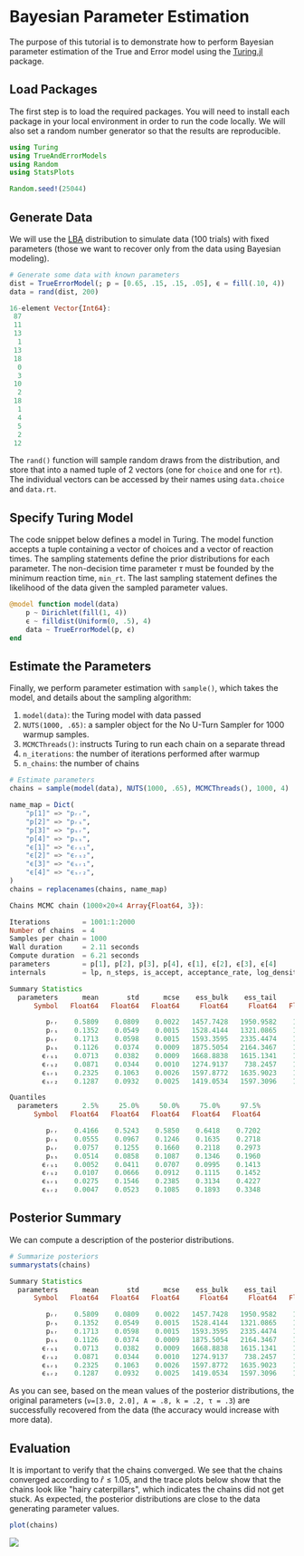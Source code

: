# Bayesian Parameter Estimation

The purpose of this tutorial is to demonstrate how to perform Bayesian parameter estimation of the True and Error model using the [Turing.jl](https://turinglang.org/) package. 

## Load Packages

The first step is to load the required packages. You will need to install each package in your local
environment in order to run the code locally. We will also set a random number generator so that the results are reproducible.

```julia
using Turing
using TrueAndErrorModels
using Random
using StatsPlots

Random.seed!(25044)
```

## Generate Data

We will use the [LBA](https://itsdfish.github.io/SequentialSamplingModels.jl/dev/lba/) distribution to simulate data (100 trials) with fixed parameters (those we want to recover only from the data using Bayesian modeling).

```julia
# Generate some data with known parameters
dist = TrueErrorModel(; p = [0.65, .15, .15, .05], ϵ = fill(.10, 4))
data = rand(dist, 200)
```

```julia 
16-element Vector{Int64}:
 87
 11
 13
  1
 13
 18
  0
  3
 10
  2
 18
  1
  4
  5
  2
 12
```

The `rand()` function will sample random draws from the distribution, and store that into a named tuple of 2 vectors (one for `choice` and one for `rt`). The individual vectors can be accessed by their names using `data.choice` and `data.rt`.

## Specify Turing Model

The code snippet below defines a model in Turing. The model function accepts a tuple containing
a vector of choices and a vector of reaction times. The sampling statements define the prior distributions for each parameter. The non-decision time parameter $\tau$ must be founded by the minimum reaction time, `min_rt`. The last sampling statement defines the likelihood of the data given the sampled parameter values.

```julia
@model function model(data)
    p ~ Dirichlet(fill(1, 4))
    ϵ ~ filldist(Uniform(0, .5), 4)
    data ~ TrueErrorModel(p, ϵ)
end
```

## Estimate the Parameters

Finally, we perform parameter estimation with `sample()`, which takes the model, and details about the sampling algorithm:

1. `model(data)`: the Turing model with data passed
2. `NUTS(1000, .65)`: a sampler object for the No U-Turn Sampler for 1000 warmup samples.
3. `MCMCThreads()`: instructs Turing to run each chain on a separate thread
4. `n_iterations`: the number of iterations performed after warmup
5. `n_chains`: the number of chains

```julia
# Estimate parameters
chains = sample(model(data), NUTS(1000, .65), MCMCThreads(), 1000, 4)
```

```julia
name_map = Dict(
    "p[1]" => "pᵣᵣ",
    "p[2]" => "pᵣₛ",
    "p[3]" => "pₛᵣ",
    "p[4]" => "pₛₛ",
    "ϵ[1]" => "ϵᵣₛ₁",
    "ϵ[2]" => "ϵᵣₛ₂",
    "ϵ[3]" => "ϵₛᵣ₁",
    "ϵ[4]" => "ϵₛᵣ₂",
)
chains = replacenames(chains, name_map)
```

```julia
Chains MCMC chain (1000×20×4 Array{Float64, 3}):

Iterations        = 1001:1:2000
Number of chains  = 4
Samples per chain = 1000
Wall duration     = 2.11 seconds
Compute duration  = 6.21 seconds
parameters        = p[1], p[2], p[3], p[4], ϵ[1], ϵ[2], ϵ[3], ϵ[4]
internals         = lp, n_steps, is_accept, acceptance_rate, log_density, hamiltonian_energy, hamiltonian_energy_error, max_hamiltonian_energy_error, tree_depth, numerical_error, step_size, nom_step_size

Summary Statistics
  parameters      mean       std      mcse    ess_bulk    ess_tail      rhat   ess_per_sec 
      Symbol   Float64   Float64   Float64     Float64     Float64   Float64       Float64 

         pᵣᵣ    0.5809    0.0809    0.0022   1457.7428   1950.9582    1.0015       44.6079
         pᵣₛ    0.1352    0.0549    0.0015   1528.4144   1321.0865    1.0011       46.7705
         pₛᵣ    0.1713    0.0598    0.0015   1593.3595   2335.4474    1.0037       48.7579
         pₛₛ    0.1126    0.0374    0.0009   1875.5054   2164.3467    1.0006       57.3918
        ϵᵣₛ₁    0.0713    0.0382    0.0009   1668.8838   1615.1341    1.0032       51.0690
        ϵᵣₛ₂    0.0871    0.0344    0.0010   1274.9137    738.2457    1.0016       39.0132
        ϵₛᵣ₁    0.2325    0.1063    0.0026   1597.8772   1635.9023    1.0031       48.8961
        ϵₛᵣ₂    0.1287    0.0932    0.0025   1419.0534   1597.3096    1.0016       43.4240

Quantiles
  parameters      2.5%     25.0%     50.0%     75.0%     97.5% 
      Symbol   Float64   Float64   Float64   Float64   Float64 

         pᵣᵣ    0.4166    0.5243    0.5850    0.6418    0.7202
         pᵣₛ    0.0555    0.0967    0.1246    0.1635    0.2718
         pₛᵣ    0.0757    0.1255    0.1660    0.2118    0.2973
         pₛₛ    0.0514    0.0858    0.1087    0.1346    0.1960
        ϵᵣₛ₁    0.0052    0.0411    0.0707    0.0995    0.1413
        ϵᵣₛ₂    0.0107    0.0666    0.0912    0.1115    0.1452
        ϵₛᵣ₁    0.0275    0.1546    0.2385    0.3134    0.4227
        ϵₛᵣ₂    0.0047    0.0523    0.1085    0.1893    0.3348
```
## Posterior Summary

We can compute a description of the posterior distributions.

```julia
# Summarize posteriors
summarystats(chains)
```

```julia 
Summary Statistics
  parameters      mean       std      mcse    ess_bulk    ess_tail      rhat   ess_per_sec 
      Symbol   Float64   Float64   Float64     Float64     Float64   Float64       Float64 

         pᵣᵣ    0.5809    0.0809    0.0022   1457.7428   1950.9582    1.0015       44.6079
         pᵣₛ    0.1352    0.0549    0.0015   1528.4144   1321.0865    1.0011       46.7705
         pₛᵣ    0.1713    0.0598    0.0015   1593.3595   2335.4474    1.0037       48.7579
         pₛₛ    0.1126    0.0374    0.0009   1875.5054   2164.3467    1.0006       57.3918
        ϵᵣₛ₁    0.0713    0.0382    0.0009   1668.8838   1615.1341    1.0032       51.0690
        ϵᵣₛ₂    0.0871    0.0344    0.0010   1274.9137    738.2457    1.0016       39.0132
        ϵₛᵣ₁    0.2325    0.1063    0.0026   1597.8772   1635.9023    1.0031       48.8961
        ϵₛᵣ₂    0.1287    0.0932    0.0025   1419.0534   1597.3096    1.0016       43.4240
```

As you can see, based on the mean values of the posterior distributions, the original parameters (`ν=[3.0, 2.0], A = .8, k = .2, τ = .3`) are successfully recovered from the data (the accuracy would increase with more data).


## Evaluation

It is important to verify that the chains converged. We see that the chains converged according to $\hat{r} \leq 1.05$, and the trace plots below show that the chains look like "hairy caterpillars", which indicates the chains did not get stuck. As expected, the posterior distributions are close to the data generating parameter values.

```julia
plot(chains)
```

![](assets/posterior_distribution.png)